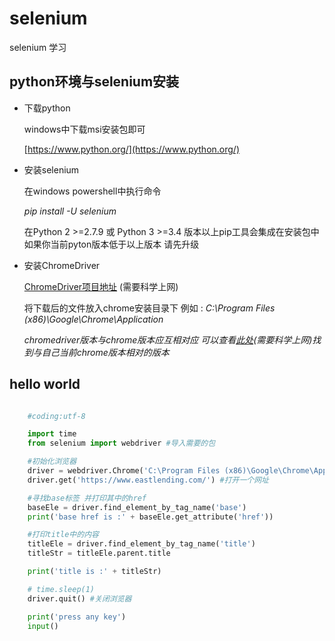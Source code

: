 # selenium

selenium 学习

## python环境与selenium安装


* 下载python

	windows中下载msi安装包即可

	[https://www.python.org/](https://www.python.org/)


* 安装selenium
	
	在windows powershell中执行命令
	
	*pip install -U selenium*


	在Python 2 >=2.7.9 或 Python 3 >=3.4 版本以上pip工具会集成在安装包中 
	如果你当前pyton版本低于以上版本 请先升级


* 安装ChromeDriver

	[ChromeDriver项目地址](https://sites.google.com/a/chromium.org/chromedriver/home) (需要科学上网)

	将下载后的文件放入chrome安装目录下 
	例如 : *C:\Program Files (x86)\Google\Chrome\Application*


	*chromedriver版本与chrome版本应互相对应 
	可以查看[此处](https://sites.google.com/a/chromium.org/chromedriver/downloads)(需要科学上网)找到与自己当前chrome版本相对的版本*



## hello world
	
```python

	#coding:utf-8

	import time
	from selenium import webdriver #导入需要的包

	#初始化浏览器
	driver = webdriver.Chrome('C:\Program Files (x86)\Google\Chrome\Application\chromedriver')  # 写地址
	driver.get('https://www.eastlending.com/') #打开一个网址

	#寻找base标签 并打印其中的href
	baseEle = driver.find_element_by_tag_name('base')
	print('base href is :' + baseEle.get_attribute('href')) 

	#打印title中的内容
	titleEle = driver.find_element_by_tag_name('title')
	titleStr = titleEle.parent.title

	print('title is :' + titleStr)

	# time.sleep(1)
	driver.quit() #关闭浏览器

	print('press any key')
	input()

```
